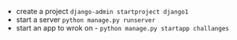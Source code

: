  - create a project `django-admin startproject django1`
 - start a server `python manage.py runserver`
 - start an app to wrok on -  `python manage.py startapp challanges`